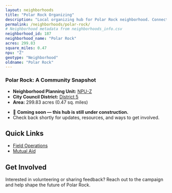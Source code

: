 ```yaml
---
layout: neighborhoods
title: "Polar Rock Organizing"
description: "Local organizing hub for Polar Rock neighborhood. Connect with field operations, mutual aid, and community organizing efforts."
permalink: /neighborhoods/polar-rock/
# Neighborhood metadata from neighborhoods_info.csv
neighborhood_id: 187
neighborhood_name: "Polar Rock"
acres: 299.83
square_miles: 0.47
npu: "Z"
geotype: "Neighborhood"
oldname: "Polar Rock"
---
```


### **Polar Rock: A Community Snapshot**

  * **Neighborhood Planning Unit:** [NPU-Z](https://www.atlantaga.gov/government/departments/city-planning/neighborhood-planning-units/neighborhood-and-npu-contacts)
  * **City Council District:** [District 5](https://citycouncil.atlantaga.gov/council-members)
  * **Area:** 299.83 acres (0.47 sq. miles)

- 🚧 **Coming soon — this hub is still under construction.**
- Check back shortly for updates, resources, and ways to get involved.

## Quick Links

- [Field Operations](./field-ops/)
- [Mutual Aid](./mutual-aid/)

## Get Involved

Interested in volunteering or sharing feedback? Reach out to the campaign and help shape the future of Polar Rock.
